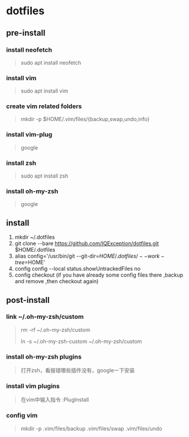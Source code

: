 # dotfiles

## pre-install

### install  neofetch
> sudo apt install neofetch

### install vim
>  sudo apt install vim

### create vim related folders
> mkdir -p $HOME/.vim/files/{backup,swap,undo,info}

### install vim-plug
> google

### install zsh
> sudo apt install zsh

### install oh-my-zsh
> google


## install
1. mkdir ~/.dotfiles
2. git clone --bare https://github.com/IQException/dotfiles.git $HOME/.dotfiles
3. alias config='/usr/bin/git --git-dir=$HOME/.dotfiles/ --work-tree=$HOME'
4. config config --local status.showUntrackedFiles no
5. config checkout (if you have already some config files there ,backup and remove ,then checkout again)
   

## post-install

### link ~/.oh-my-zsh/custom
> rm -rf ~/.oh-my-zsh/custom
> 
> ln -s ~/.oh-my-zsh-custom ~/.oh-my-zsh/custom

### install oh-my-zsh plugins 
> 打开zsh，看报错哪些插件没有，google一下安装

### install vim plugins
> 在vim中输入指令  :PlugInstall

### config vim
> mkdir -p .vim/files/backup .vim/files/swap .vim/files/undo
